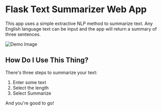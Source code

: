 # Flask Text Summarizer Web App

This app uses a simple extractive NLP method to summarize text. Any English language text can be input and the app will return a summary of three sentences.

![Demo Image](/images/Demo.png)

## How Do I Use This Thing?

There's three steps to summarize your text:

1. Enter some text
2. Select the length
3. Select Summarize

And you're good to go!
